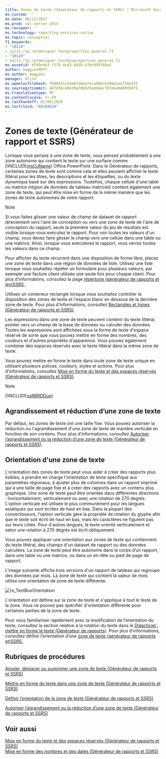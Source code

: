 ```yaml
---
title: Zones de texte (Générateur de rapports et SSRS) | Microsoft Docs
ms.custom: ''
ms.date: 06/13/2017
ms.prod: sql-server-2014
ms.reviewer: ''
ms.technology: reporting-services-native
ms.topic: conceptual
f1_keywords:
- "10134"
- sql12.rtp.rptdesigner.textproperties.general.f1
- "10120"
- sql12.rtp.rptdesigner.textboxproperties.general.f1
ms.assetid: df49e4e3-f279-4c63-a03b-b70c095f4ba2
author: maggiesMSFT
ms.author: maggies
manager: kfile
ms.openlocfilehash: fb96831c54a67a6ea74ca984cb346dcaaf50a335
ms.sourcegitcommit: b87d36c46b39af8b929ad94ec707dee8800950f5
ms.translationtype: MT
ms.contentlocale: fr-FR
ms.lasthandoff: 02/08/2020
ms.locfileid: "66104628"
---
```

# <a name="text-boxes-report-builder-and-ssrs"></a>Zones de texte (Générateur de rapport et SSRS)
  Lorsque vous pensez à une zone de texte, vous pensez probablement à une zone autonome qui contient le texte sur une surface comme [!INCLUDE[msCoName](../../includes/msconame-md.md)] Office PowerPoint. Dans le Générateur de rapports, certaines zones de texte sont comme cela et elles peuvent afficher le texte littéral pour les titres, les descriptions et les étiquettes, ou du texte dynamique basé sur des expressions. Toutefois, chaque cellule d'une table ou matrice (région de données de tableau matriciel) contient également une zone de texte, qui peut être mise en forme de la même manière que les zones de texte autonomes de votre rapport.  
  
> [!NOTE]  
>  Si vous faites glisser une valeur de champ de dataset de rapport directement vers l'aire de conception ou vers une zone de texte de l'aire de conception du rapport, seule la première valeur du jeu de résultats est visible lorsque vous exécutez le rapport. Pour voir toutes les valeurs d'un champ, vous devez faire glisser le champ vers une cellule dans une table ou une matrice. Ainsi, lorsque vous exécuterez le rapport, vous verrez toutes les valeurs dans ce champ.  
  
 Pour afficher du texte récurrent dans une disposition de forme libre, placez une zone de texte dans une région de données de liste. Utilisez une liste lorsque vous souhaitez répéter un formulaire pour plusieurs valeurs, par exemple une facture client utilisée une seule fois pour chaque client. Pour plus d’informations, consultez la page [répertorie &#40;générateur de rapports et les&#41;SSRS ](create-invoices-and-forms-with-lists-report-builder-and-ssrs.md).  
  
 Utilisez un conteneur rectangle lorsque vous souhaitez contrôler la disposition des zones de texte et l'espace blanc en dessous de la dernière zone de texte. Pour plus d’informations, consultez [Rectangles et lignes &#40;Générateur de rapports et SSRS&#41;](rectangles-and-lines-report-builder-and-ssrs.md).  
  
 Les expressions dans une zone de texte peuvent contenir du texte littéral, pointer vers un champ de la base de données ou calculer des données. Toutes les expressions sont affichées sous la forme de texte d'espace réservé de sorte que vous pouvez mettre en forme des nombres, des couleurs et d'autres propriétés d'apparence. Vous pouvez également combiner des espaces réservés avec le texte littéral dans la même zone de texte.  
  
 Vous pouvez mettre en forme le texte dans toute zone de texte unique en utilisant plusieurs polices, couleurs, styles et actions. Pour plus d’informations, consultez [Mise en forme du texte et des espaces réservés &#40;Générateur de rapports et SSRS&#41;](formatting-text-and-placeholders-report-builder-and-ssrs.md).  
  
> [!NOTE]  
>  [!INCLUDE[ssRBRDDup](../../includes/ssrbrddup-md.md)]  
  
##  <a name="GrowShrinkTextBox"></a>Agrandissement et réduction d’une zone de texte  
 Par défaut, les zones de texte ont une taille fixe. Vous pouvez autoriser la réduction ou l'agrandissement d'une zone de texte de manière verticale en fonction de son contenu. Pour plus d’informations, consultez [Autoriser l’agrandissement ou la réduction d’une zone de texte &#40;Générateur de rapports et SSRS&#41;](allow-a-text-box-to-grow-or-shrink-report-builder-and-ssrs.md).  
  
## <a name="orienting-a-text-box"></a>Orientation d'une zone de texte  
 L'orientation des zones de texte peut vous aider à créer des rapports plus lisibles, à prendre en charge l'orientation de texte spécifique aux paramètres régionaux, à ajuster plus de colonnes dans un rapport imprimé qui a une taille de page fixe et à créer des rapports avec un contenu plus graphique. Une zone de texte peut être orientée dans différentes directions : horizontalement, verticalement ou avec une rotation de 270 degrés. L'option verticale est utilisée le plus communément pour les langues asiatiques qui sont écrites de haut en bas. Dans la plupart des convertisseurs, l'option verticale gère la propriété de rotation du glyphe afin que le texte soit écrit de haut en bas, mais les caractères ne figurent pas sur leurs côtés. Pour d'autres langues, le texte orienté verticalement et selon une rotation à 270 degrés est écrit obliquement.  
  
 Vous pouvez appliquer une orientation aux zones de texte qui contiennent du texte littéral, des champs d'un dataset de rapport ou des données calculées. La zone de texte peut être autonome dans le corps d’un rapport, dans une table ou une matrice, ou dans un en-tête ou pied de page de rapport.  
  
 L'image suivante affiche trois versions d'un rapport de tableau qui regroupe des données par mois. La zone de texte qui contient la valeur de mois utilise une orientation de zone de texte différente.  
  
 ![rs_TextBoxOrientation](../media/rs-textboxorientation.gif "rs_TextBoxOrientation")  
  
 L'orientation est définie sur la zone de texte et s'applique à tout le texte de la zone. Vous ne pouvez pas spécifier d'orientation différente pour certaines parties de la zone de texte.  
  
 Pour vous familiariser rapidement avec la modification de l’orientation du texte, consultez la section relative à la rotation du texte dans le [Didacticiel : mettre en forme le texte &#40;Générateur de rapports&#41;](../tutorial-format-text-report-builder.md). Pour plus d’informations, consultez définir l’orientation d’une [zone de texte &#40;générateur de rapports et&#41;SSRS ](set-text-box-orientation-report-builder-and-ssrs.md).  
  
##  <a name="HowTo"></a> Rubriques de procédures  
 [Ajouter, déplacer ou supprimer une zone de texte &#40;Générateur de rapports et SSRS&#41;](add-move-or-delete-a-text-box-report-builder-and-ssrs.md)  
  
 [Mettre en forme du texte dans une zone de texte &#40;Générateur de rapports et SSRS&#41;](format-text-in-a-text-box-report-builder-and-ssrs.md)  
  
 [Définir l’orientation de la zone de texte &#40;Générateur de rapports et SSRS&#41;](set-text-box-orientation-report-builder-and-ssrs.md)  
  
 [Autoriser l’agrandissement ou la réduction d’une zone de texte &#40;Générateur de rapports et SSRS&#41;](allow-a-text-box-to-grow-or-shrink-report-builder-and-ssrs.md)  
  
## <a name="see-also"></a>Voir aussi  
 [Mise en forme du texte et des espaces réservés &#40;Générateur de rapports et SSRS&#41;](formatting-text-and-placeholders-report-builder-and-ssrs.md)   
 [Mise en forme des nombres et des dates &#40;Générateur de rapports et SSRS&#41;](formatting-numbers-and-dates-report-builder-and-ssrs.md)  
  
  
